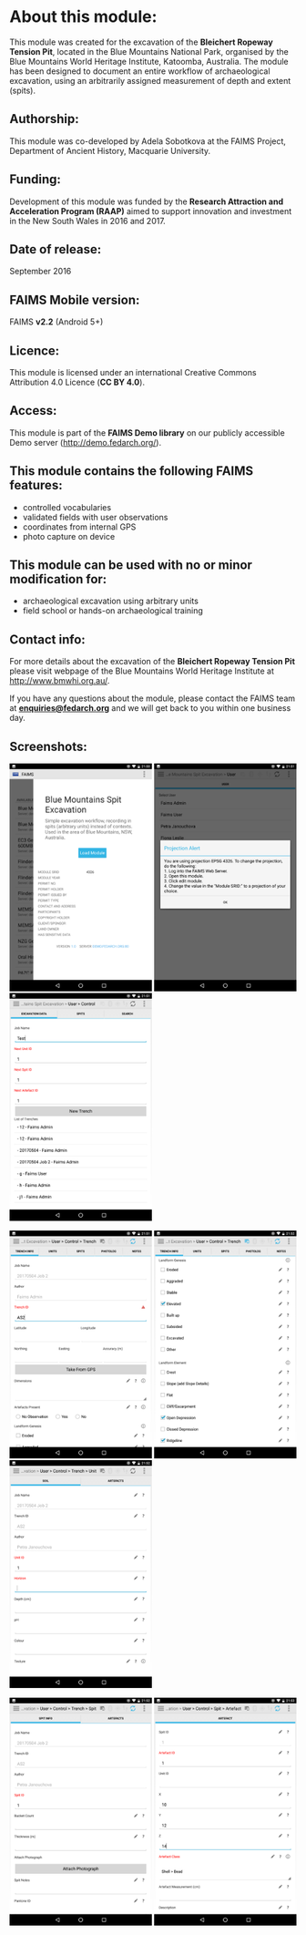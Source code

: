 # About this module:
This module was created for the excavation of the **Bleichert Ropeway Tension Pit**, located in the Blue Mountains National Park, organised by the Blue Mountains World Heritage Institute, Katoomba, Australia. The module has been designed to document an entire workflow of archaeological excavation, using  an arbitrarily assigned measurement of depth and extent (spits).

## Authorship:
This module was co-developed by Adela Sobotkova at the FAIMS Project, Department of Ancient History, Macquarie University.

## Funding:
Development of this module was funded by the **Research Attraction and Acceleration Program (RAAP)** aimed to support innovation and investment in the New South Wales in 2016 and 2017.

## Date of release:
September 2016 

## FAIMS Mobile version:
FAIMS **v2.2** (Android 5+)

## Licence:
This module is licensed under an international Creative Commons Attribution 4.0 Licence (**CC BY 4.0**).

## Access:
This module is part of the **FAIMS Demo library** on our publicly accessible Demo server (http://demo.fedarch.org/). 

## This module contains the following FAIMS features:
* controlled vocabularies
* validated fields with user observations
* coordinates from internal GPS
* photo capture on device

## This module can be used with no or minor modification for:
* archaeological excavation using arbitrary units
* field school or hands-on archaeological training

## Contact info:
For more details about the excavation of the **Bleichert Ropeway Tension Pit** please visit webpage of the Blue Mountains World Heritage Institute at http://www.bmwhi.org.au/.

If you have any questions about the module, please contact the FAIMS team at **enquiries@fedarch.org** and we will get back to you within one business day.

## Screenshots:

<p align="left">
  <img src="https://github.com/FAIMS/spit-excavation-blue-mountains/blob/master/screenshots/Screenshot_20170913-215101.png" width="250"/>
  <img src="https://github.com/FAIMS/spit-excavation-blue-mountains/blob/master/screenshots/Screenshot_20170913-215112.png" width="250"/>
  <img src="https://github.com/FAIMS/spit-excavation-blue-mountains/blob/master/screenshots/Screenshot_20170913-215128.png" width="250"/>
</p>

<p align="left">
 <img src="https://github.com/FAIMS/spit-excavation-blue-mountains/blob/master/screenshots/Screenshot_20170913-215147.png" width="250"/>
  <img src="https://github.com/FAIMS/spit-excavation-blue-mountains/blob/master/screenshots/Screenshot_20170913-215202.png" width="250"/>
  <img src="https://github.com/FAIMS/spit-excavation-blue-mountains/blob/master/screenshots/Screenshot_20170913-215217.png" width="250"/>
</p>

<p align="left">
 <img src="https://github.com/FAIMS/spit-excavation-blue-mountains/blob/master/screenshots/Screenshot_20170913-215228.png" width="250"/>
  <img src="https://github.com/FAIMS/spit-excavation-blue-mountains/blob/master/screenshots/Screenshot_20170913-215308.png" width="250"/>
</p>


